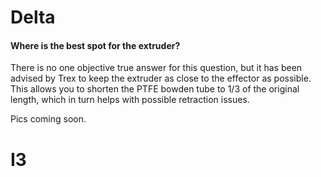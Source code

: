 # Delta
#### Where is the best spot for the extruder?
There is no one objective true answer for this question, but it has been advised by Trex to keep the extruder as close to the effector as possible. This allows you to shorten the PTFE bowden tube to 1/3 of the original length, which in turn helps with possible retraction issues.

Pics coming soon.


# I3